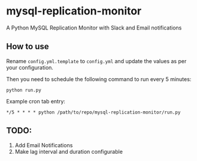 # mysql-replication-monitor
A Python MySQL Replication Monitor with Slack and Email notifications

## How to use

Rename `config.yml.template` to `config.yml` and update the values as per your configuration.

Then you need to schedule the following command to run every 5 minutes:
```
python run.py
```

Example cron tab entry:
```
*/5 * * * * python /path/to/repo/mysql-replication-monitor/run.py
```

## TODO:
1. Add Email Notifications
2. Make lag interval and duration configurable